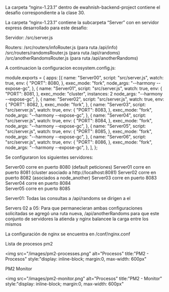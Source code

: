 La carpeta “nginx-1.23.1” dentro de ewahnish-backend-project contiene el desafio correspondiente a la clase 30.

La carpeta “nginx-1.23.1” contiene la subcarpeta “Server” con en servidor express desarrollado para este desafio:

Servidor:	/src/server.js

Routers:	/src/routers/infoRouter.js (para ruta  /api/info)
		/src/routers/randomsRouter.js (para ruta /api/randoms)
		/src/anotherRandomsRouter.js (para ruta /api/anotherRandoms)

A continuacion la configuracion ecosystem.config.js: 

module.exports = {
  apps: [{
    name: "Server00",
    script: "src/server.js",
    watch: true,
    env: {
      "PORT": 8080,
    },
    exec_mode: "fork",
    node_args: "--harmony --expose-gc",
  },
  {
    name: "Server01",
    script: "src/server.js",
    watch: true,
    env: {
      "PORT": 8081,
    },
    exec_mode: "cluster",
    instances: 2
    node_args: "--harmony --expose-gc",
  },
  {
    name: "Server02",
    script: "src/server.js",
    watch: true,
    env: {
      "PORT": 8082,
    },
    exec_mode: "fork",
  },
  {
    name: "Server03",
    script: "src/server.js",
    watch: true,
    env: {
      "PORT": 8083,
    },
    exec_mode: "fork",
    node_args: "--harmony --expose-gc",
  },
  {
    name: "Server04",
    script: "src/server.js",
    watch: true,
    env: {
      "PORT": 8084,
    },
    exec_mode: "fork",
    node_args: "--harmony --expose-gc",
  },
  {
    name: "Server05",
    script: "src/server.js",
    watch: true,
    env: {
      "PORT": 8085,
    },
    exec_mode: "fork",
    node_args: "--harmony --expose-gc",
  },
  {
    name: "Server06",
    script: "src/server.js",
    watch: true,
    env: {
      "PORT": 8086,
    },
    exec_mode: "fork",
    node_args: "--harmony --expose-gc",
  },
  ],
};

Se configuraron los siguientes servidores:

Server00	corre en puerto 8080	(default peticiones)
Server01	corre en puerto 8081	(cluster asociado a http://localhost:8081)
Server02	corre en puerto 8082	(asociados a node_another)
Server03	corre en puerto 8083	
Server04	corre en puerto 8084	
Server05 	corre en puerto 8085	


Server01: Todas las consultas a /api/randoms se dirigen a el

Servers 02 a 05: Para que permanecieran ambas configuraciones solicitadas se agregó una ruta nueva, /api/anotherRandoms para que este conjunto de servidores la atienda y nginx balancee la carga entre los mismos

La configuración de nginx se encuentra en /conf/nginx.conf

Lista de procesos pm2

<img
    src="/images/pm2-processes.png"
    alt="Procesos"
    title:"PM2 - Procesos"
    style:"display: inline-block; margin:0, max-width: 600px"
>

PM2 Monitor 

<img
    src="/images/pm2-monitor.png"
    alt="Procesos"
    title:"PM2 - Monitor"
    style:"display: inline-block; margin:0, max-width: 600px"
>
